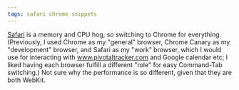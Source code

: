 ```yaml
---
tags: safari chrome snippets
---
```


[Safari](/wiki/Safari) is a memory and CPU hog, so switching to Chrome for everything. (Previously, I used Chrome as my "general" browser, Chrome Canary as my "development" browser, and Safari as my "work" browser, which I would use for interacting with www.pivotaltracker.com and Google calendar etc; I liked having each browser fulfill a different "role" for easy Command-Tab switching.) Not sure why the performance is so different, given that they are both WebKit.
